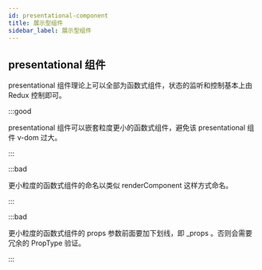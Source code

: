 ```yaml
---
id: presentational-component
title: 展示型组件
sidebar_label: 展示型组件
---
```


## presentational 组件

presentational 组件理论上可以全部为函数式组件，状态的监听和控制基本上由 Redux 控制即可。

:::good

presentational 组件可以嵌套粒度更小的函数式组件，避免该 presentational 组件 v-dom 过大。

:::

:::bad

更小粒度的函数式组件的命名以类似 renderComponent 这样方式命名。

:::

:::bad

更小粒度的函数式组件的 props 参数前面要加下划线，即 \_props 。否则会需要冗余的 PropType 验证。

:::
